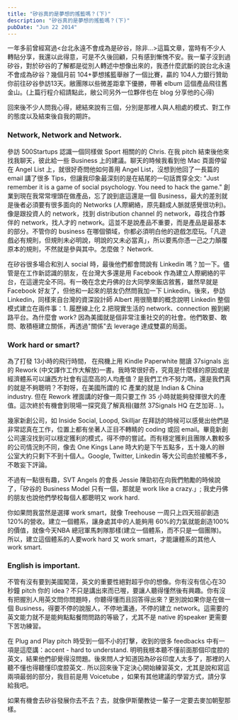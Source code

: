 ```yaml
---
title: "矽谷真的是夢想的搖籃嗎？(下)"
description: "矽谷真的是夢想的搖籃嗎？(下)"
pubDate: "Jun 22 2014"
---
```


一年多前曾經寫過<台北永遠不會成為是矽谷，除非…>這篇文章，當時有不少人轉貼分享，我還以此得意，可是不久後回顧，只有感到慚愧不安。我一輩子沒到過矽谷，對於矽谷的了解都是從別人轉述中想像出來的，我憑什麼武斷的說台北永遠不會成為矽谷？幾個月前 104+夢想搖籃舉辦了一個比賽，贏的 104人力銀行贊助你前往矽谷參訪13天。敝團隊以些微差距拿下優勝，帶著 elbum 這個產品飛往舊金山。(上篇行程介紹請點此，敝公司另外一位夥伴也在 blog 分享他的心得)

回來後不少人問我心得，總結來說有三個，分別是那裡人與人相處的模式、對工作的態度以及結束後自我的期許。

### **Network, Network and Network.**

參訪 500Startups 認識一個同樣做 Sport 相關的的 Chris. 在我 pitch 結束後他來找我聊天，彼此給一些 Business 上的建議。聊天的時候我看到他 Mac 頁面停留在 Angel List 上，就很好奇問他如何善用 Angel List，沒想到他回了一長篇的email 講了很多 Tips，但讓我印象最深刻的是在結尾的一句話貫穿全文: "Just remember it is a game of social psychology. You need to hack the game." 創業到現在我常常埋頭在做產品，忘了說到底這還是一個 Business，最大的差別就是後者必須要有很多面向的 Networks (人際網絡，原先翻成人脈就感覺很功利)。像是跟投資人的 network，找到 distribution channel 的 network，尋找合作夥伴的 network，找人才的 network。這並不是說產品不重要，而是產品是最基本的部分。不管你的 business 在哪個領域，你都必須明白他的遊戲怎麼玩。「凡遊戲必有規則，但規則未必明說，明說的又未必當真」，所以要馬你憑一己之力顛覆原本的規則，不然就是參與其中。怎麼做？ Network.

在矽谷很多場合和別人 social 時，最後他們都會問說有 Linkedin 嗎？加一下。儘管是在工作新認識的朋友，在台灣大多還是用 Facebook 作為建立人際網絡的平台，在這邊完全不同。有一晚在念史丹佛的台大同學來飯店敘舊，雖然早就是 Facebook 好友了，但他和一起來的朋友仍然問我加一下 Linkedin。後來，參訪 Linkedin，同樣來自台灣的資深設計師 Albert 用很簡單的概念說明 Linkedin 整個模式建立在兩件事：1. 履歷線上化 2.把現實生活的 network、connection 搬到網路平台。為什麼會 work? 因為美國就是個非常注重社交的的社會。他們敢要、敢問、敢積極建立關係，再透過"關係"去 leverage 達成雙贏的局面。

### **Work hard or smart?**

為了打發 13小時的飛行時間， 在飛機上用 Kindle Paperwhite 閱讀 37signals 出的 Rework (中文譯作工作大解放)一書。我時常很好奇，究竟是什麼樣的原因或是經濟體系可以讓西方社會有這麼高的人均產值？是我們工作不努力嗎，還是我們真的就是不夠聰明？不對呀，在美國所謂的 IC 產業的就是 Indian & China industry. 但在 Rework 裡面講的好像一周只要工作 35 小時就能夠發揮很大的產值。這次終於有機會到現場一探究竟了解真相(雖然 37Signals HQ 在芝加哥.. )。

幾家新創公司，如 Inside Social, Loopd, Skilljar 在拜訪的時候可以感覺出他們是非常認真在工作，位置上都有坐著人正目不轉睛的 coding 或回 email。畢竟新創公司還沒找到可以穩定獲利的模式，得不停的嘗試。而有穩定獲利且團隊人數較多的公司情況則不同，像去 One Kings Lane 時大約是下午五點多，五十幾人的辦公室大約只剩下不到十個人。Google, Twitter, Linkedin 等大公司由於接觸不多，不敢妄下評論。

不過有一點很有趣，SVT Angels 的會長 Jessie 陳勁初在向我們勉勵的時候說了，「矽谷的 Business Model 只有一個，那就是 work like a crazy.」; 我史丹佛的朋友也說他們學校每個人都聰明又 work hard.

你如果問我當然是選擇 work smart，就像 Treehouse 一周只上四天班卻創造120%的營收。建立一個體系，讓身處其中的人能夠用 60%的力氣就能創造100%的價值，就像今天NBA 總冠軍馬刺隊那樣(建立一個體系，而不只是一個團隊)。所以，建立這個體系的人要work hard 又 work smart，才能讓體系的其他人 work smart.

### **English is important.**

不管有沒有要到美國闖蕩，英文的重要性絕對超乎你的想像。你有沒有信心在30秒鐘 pitch 你的 idea？不只是講出來而已喔，要讓人聽得懂然後有興趣。你有沒有把握別人用英文問你問題時，你聽得懂而且回答得出來？更別說如果你是在做一個 Business，得要不停的說服人，不停地溝通，不停的建立 network。這需要的英文能力就不是能夠點點餐問問路的等級了，尤其不是 native 的speaker 更需要下苦功練習。

在 Plug and Play pitch 時受到一個不小的打擊，收到的很多 feedbacks 中有一項是這麼講：accent - hard to understand. 明明我根本聽不懂前面那個印度腔的英文，結果他們卻覺得沒問題。後來問人才知道因為矽谷印度人太多了，那裡的人聽不懂也得聽懂印度腔英文.. 所以回來後下定決心開始練習英文，尤其是說和寫這兩項最弱的部分，我目前是用 Voicetube ，如果有其他建議的學習方式，請分享給我吧。

如果有機會去矽谷發展你去不去？去，就像伊斯蘭教徒一輩子一定要去麥加朝聖那樣。

